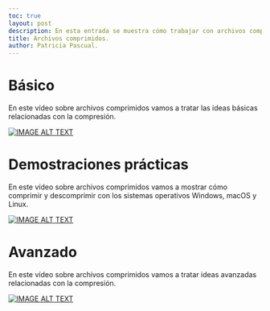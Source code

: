 ```yaml
---
toc: true
layout: post
description: En esta entrada se muestra cómo trabajar con archivos comprimidos.
title: Archivos comprimidos.
author: Patricia Pascual.
---
```


# Básico
En este vídeo sobre archivos comprimidos vamos a tratar las ideas básicas relacionadas con la compresión.

[![IMAGE ALT TEXT](http://img.youtube.com/vi/eqQMMjXRWsY/0.jpg)](http://www.youtube.com/watch?v=eqQMMjXRWsY "Archivos Comprimidos: básico")


# Demostraciones prácticas
En este vídeo sobre archivos comprimidos vamos a mostrar cómo comprimir y descomprimir con los sistemas operativos Windows, macOS y Linux.

[![IMAGE ALT TEXT](http://img.youtube.com/vi/_z0QQWPHfko/0.jpg)](http://www.youtube.com/watch?v=_z0QQWPHfko "Archivos Comprimidos: demostraciones prácticas")


# Avanzado
En este vídeo sobre archivos comprimidos vamos a tratar ideas avanzadas relacionadas con la compresión.

[![IMAGE ALT TEXT](http://img.youtube.com/vi/PaO3Ak9uJy0/0.jpg)](http://www.youtube.com/watch?v=PaO3Ak9uJy0 "Archivos Comprimidos: avanzado")
